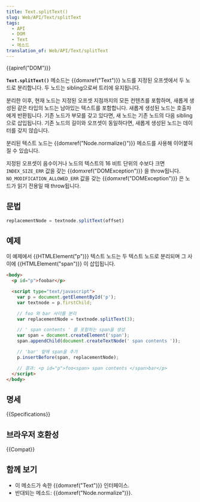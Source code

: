 ```yaml
---
title: Text.splitText()
slug: Web/API/Text/splitText
tags:
  - API
  - DOM
  - Text
  - 메소드
translation_of: Web/API/Text/splitText
---
```

{{apiref("DOM")}}

**`Text.splitText()`** 메소드는 {{domxref("Text")}} 노드를 지정된 오프셋에서 두 노드로 분리합니다. 두 노드는 sibling으로써 트리에 유지됩니다.

분리한 이후, 현재 노드는 지정된 오프셋 지점까지의 모든 컨텐츠를 포함하며, 새롭게 생성된 같은 타입의 노드는 남아있는 텍스트를 포함합니다. 새롭게 생성된 노드는 호출자에게 반환됩니다. 기존 노드가 부모를 갖고 있다면, 새 노드는 기존 노드의 다음 sibling으로 삽입됩니다. 기존 노드의 길이와 오프셋이 동일하다면, 새롭게 생성된 노드는 데이터를 갖지 않습니다.

분리된 텍스트 노드는 {{domxref("Node.normalize()")}} 메소드를 사용해 이어붙혀질 수 있습니다.

지정된 오프셋이 음수이거나 노드의 텍스트의 16 비트 단위의 수보다 크면 `INDEX_SIZE_ERR` 값을 갖는 {{domxref("DOMException")}} 을 throw됩니다. `NO_MODIFICATION_ALLOWED_ERR` 값을 갖는 {{domxref("DOMException")}} 은 노드가 읽기 전용일 때 throw됩니다.

## 문법

```js
replacementNode = textnode.splitText(offset)
```

## 예제

이 예제에서 {{HTMLElement("p")}} 텍스트 노드는 두 텍스트 노드로 분리되며 그 사이에 {{HTMLElement("span")}} 이 삽입됩니다.

```html
<body>
  <p id="p">foobar</p>

  <script type="text/javascript">
    var p = document.getElementById('p');
    var textnode = p.firstChild;

    // foo 와 bar 사이를 분리
    var replacementNode = textnode.splitText(3);

    // ' span contents ' 를 포함하는 span을 생성
    var span = document.createElement('span');
    span.appendChild(document.createTextNode(' span contents '));

    // 'bar' 앞에 span을 추가
    p.insertBefore(span, replacementNode);

    // 결과: <p id="p">foo<span> span contents </span>bar</p>
  </script>
</body>
```

## 명세

{{Specifications}}

## 브라우저 호환성

{{Compat}}

## 함께 보기

- 이 메소드가 속한 {{domxref("Text")}} 인터페이스.
- 반대되는 메소드: {{domxref("Node.normalize")}}.
